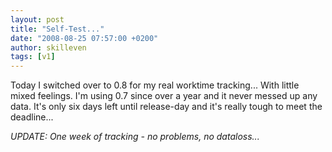 ```yaml
---
layout: post
title: "Self-Test..."
date: "2008-08-25 07:57:00 +0200"
author: skilleven
tags: [v1]
---
```


Today I switched over to 0.8 for my real worktime tracking... With little mixed feelings.
I'm using 0.7 since over a year and it never messed up any data.
It's only six days left until release-day and it's really tough to meet the deadline...

*UPDATE: One week of tracking - no problems, no dataloss...*
